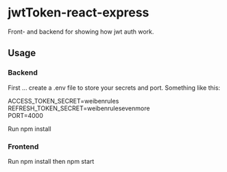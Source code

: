 # jwtToken-react-express
Front- and backend for showing how jwt auth work. 

## Usage

### Backend
First ... create a .env file to store your secrets and port. Something like this: 
  
ACCESS_TOKEN_SECRET=weibenrules  
REFRESH_TOKEN_SECRET=weibenrulesevenmore  
PORT=4000

Run npm install

### Frontend

Run npm install
then npm start
